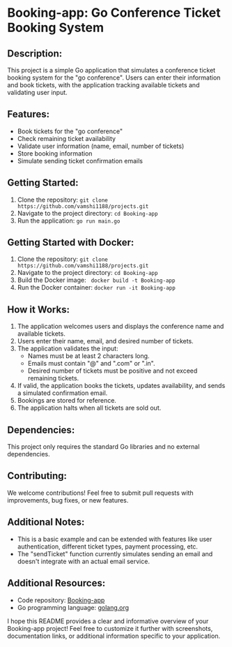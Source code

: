 # Booking-app: Go Conference Ticket Booking System

## Description:

This project is a simple Go application that simulates a conference ticket booking system for the "go conference". Users can enter their information and book tickets, with the application tracking available tickets and validating user input.

## Features:

- Book tickets for the "go conference"
- Check remaining ticket availability
- Validate user information (name, email, number of tickets)
- Store booking information
- Simulate sending ticket confirmation emails

## Getting Started:

1. Clone the repository: `git clone https://github.com/vamshi1188/projects.git`
2. Navigate to the project directory: `cd Booking-app`
3. Run the application: `go run main.go`
   
## Getting Started with Docker:

1. Clone the repository: `git clone https://github.com/vamshi1188/projects.git`
2. Navigate to the project directory: `cd Booking-app`
3. Build the Docker image: ` docker build -t Booking-app`
4. Run the Docker container: `docker run -it Booking-app`


## How it Works:

1. The application welcomes users and displays the conference name and available tickets.
2. Users enter their name, email, and desired number of tickets.
3. The application validates the input:
   - Names must be at least 2 characters long.
   - Emails must contain "@" and ".com" or ".in".
   - Desired number of tickets must be positive and not exceed remaining tickets.
4. If valid, the application books the tickets, updates availability, and sends a simulated confirmation email.
5. Bookings are stored for reference.
6. The application halts when all tickets are sold out.

## Dependencies:

This project only requires the standard Go libraries and no external dependencies.

## Contributing:

We welcome contributions! Feel free to submit pull requests with improvements, bug fixes, or new features.


## Additional Notes:

- This is a basic example and can be extended with features like user authentication, different ticket types, payment processing, etc.
- The "sendTicket" function currently simulates sending an email and doesn't integrate with an actual email service.

## Additional Resources:

- Code repository: [Booking-app](https://github.com/vamshi1188/projects/tree/main/Booking-app)
- Go programming language: [golang.org](https://golang.org/)

I hope this README provides a clear and informative overview of your Booking-app project! Feel free to customize it further with screenshots, documentation links, or additional information specific to your application.
